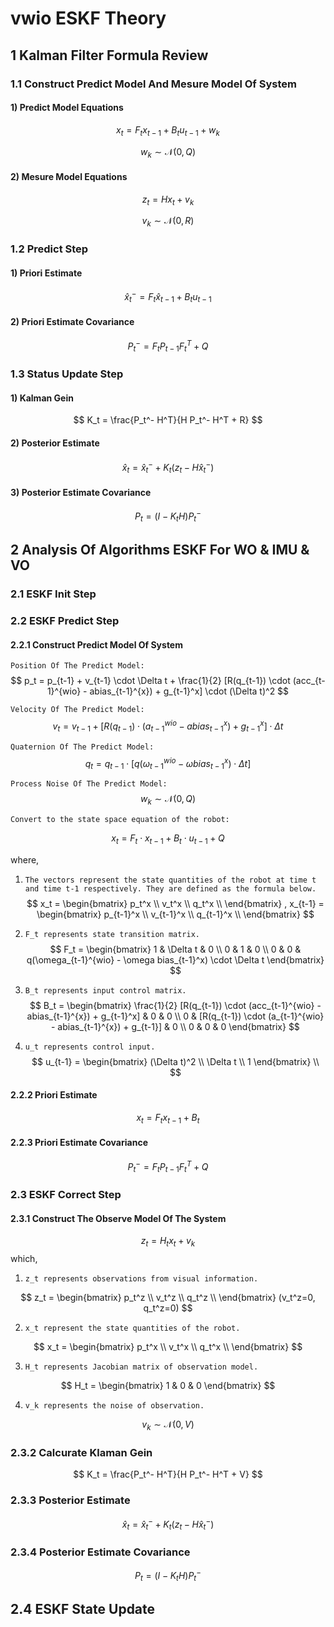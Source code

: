 # vwio ESKF Theory

## 1 Kalman Filter Formula Review

### 1.1 Construct Predict Model And Mesure Model Of System

#### 1) Predict Model Equations
$$
x_t = F_t x_{t-1} + B_t u_{t-1} + w_k
$$

$$
w_k \sim \mathcal{N}(0, Q)
$$

#### 2) Mesure Model Equations
$$
z_t = H x_t + v_k
$$

$$
v_k \sim \mathcal{N}(0, R)
$$


### 1.2 Predict Step

#### 1) Priori Estimate
$$
\hat{x}_t^- = F_t \hat{x}_{t-1} + B_t u_{t-1}
$$

#### 2) Priori Estimate Covariance
$$
P_t^- = F_t P_{t-1} F_t^T + Q
$$

### 1.3 Status Update Step

#### 1) Kalman Gein
$$
K_t = \frac{P_t^- H^T}{H P_t^- H^T + R}
$$

#### 2) Posterior Estimate
$$
\hat{x}_t = \hat{x}_t^- + K_t(z_t - H \hat{x}_t^-)
$$

#### 3) Posterior Estimate Covariance
$$
P_t = (I - K_t H)P_t^-
$$

## 2 Analysis Of Algorithms ESKF For WO & IMU & VO

### 2.1 ESKF Init Step

### 2.2 ESKF Predict Step

#### 2.2.1 Construct Predict Model Of System

``Position Of The Predict Model:``
$$
p_t = p_{t-1} + v_{t-1} \cdot \Delta t + \frac{1}{2} [R(q_{t-1}) \cdot (acc_{t-1}^{wio} - abias_{t-1}^{x}) + g_{t-1}^x] \cdot (\Delta t)^2
$$

``Velocity Of The Predict Model:``
$$
v_t = v_{t-1} + [R(q_{t-1}) \cdot (a_{t-1}^{wio} - abias_{t-1}^{x}) + g_{t-1}^x] \cdot \Delta t
$$

``Quaternion Of The Predict Model:``
$$
q_t = q_{t-1} \cdot [q(\omega_{t-1}^{wio} - \omega bias_{t-1}^x) \cdot \Delta t]
$$

``Process Noise Of The Predict Model:``
$$
w_k \sim \mathcal{N}(0, Q)
$$

``Convert to the state space equation of the robot:``

$$
x_t = F_t \cdot x_{t-1} + B_t \cdot u_{t-1} + Q
$$

where,

1) ``The vectors represent the state quantities of the robot at time t and time t-1 respectively. They are defined as the formula below.``
$$
x_t = 
\begin{bmatrix}
p_t^x \\  
v_t^x \\ 
q_t^x \\
\end{bmatrix}
,
x_{t-1} =
\begin{bmatrix}
p_{t-1}^x \\  
v_{t-1}^x \\ 
q_{t-1}^x \\
\end{bmatrix}
$$


2) ``F_t represents state transition matrix.``
$$
F_t = 
\begin{bmatrix} 
1 & \Delta t & 0 \\ 0 & 1 & 0 \\ 0 & 0 & q(\omega_{t-1}^{wio} - \omega bias_{t-1}^x) \cdot \Delta t 
\end{bmatrix} 
$$


3) ``B_t represents input control matrix.``  
$$
B_t = 
\begin{bmatrix} 
\frac{1}{2} [R(q_{t-1}) \cdot (acc_{t-1}^{wio} - abias_{t-1}^{x}) + g_{t-1}^x] & 0 & 0 \\ 0 & [R(q_{t-1}) \cdot (a_{t-1}^{wio} - abias_{t-1}^{x}) + g_{t-1}] & 0 \\ 0 & 0 & 0 
\end{bmatrix} 
$$

4) ``u_t represents control input.``  
$$
u_{t-1} =
\begin{bmatrix}
(\Delta t)^2 \\ \Delta t \\ 1 
\end{bmatrix} \\
$$

#### 2.2.2 Priori Estimate
$$
x_t = F_t x_{t-1} + B_t
$$


#### 2.2.3 Priori Estimate Covariance
$$
P_t^- = F_t P_{t-1} F_t^T + Q
$$


### 2.3 ESKF Correct Step

#### 2.3.1 Construct The Observe Model Of The System

$$
z_t = H_t x_t + v_k
$$
which,

1) ``z_t represents observations from visual information.``

$$
z_t = 
\begin{bmatrix}
p_t^z \\  
v_t^z \\ 
q_t^z \\
\end{bmatrix}
(v_t^z=0, q_t^z=0) 
$$

2) ``x_t represent the state quantities of the robot.``

$$
x_t = 
\begin{bmatrix}
p_t^x \\  
v_t^x \\ 
q_t^x \\
\end{bmatrix}
$$

3) ``H_t represents Jacobian matrix of observation model.``

$$
H_t = \begin{bmatrix} 1 & 0 & 0 \end{bmatrix}
$$


4) ``v_k represents the noise of observation.``

$$
v_k \sim \mathcal{N}(0, V)
$$


### 2.3.2 Calcurate Klaman Gein

$$
K_t = \frac{P_t^- H^T}{H P_t^- H^T + V}
$$

### 2.3.3 Posterior Estimate
$$
\hat{x}_t = \hat{x}_t^- + K_t(z_t - H \hat{x}_t^-)
$$

### 2.3.4 Posterior Estimate Covariance
$$
P_t = (I - K_t H)P_t^-
$$


## 2.4 ESKF State Update



